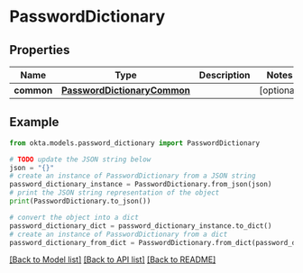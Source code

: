 # PasswordDictionary


## Properties

Name | Type | Description | Notes
------------ | ------------- | ------------- | -------------
**common** | [**PasswordDictionaryCommon**](PasswordDictionaryCommon.md) |  | [optional] 

## Example

```python
from okta.models.password_dictionary import PasswordDictionary

# TODO update the JSON string below
json = "{}"
# create an instance of PasswordDictionary from a JSON string
password_dictionary_instance = PasswordDictionary.from_json(json)
# print the JSON string representation of the object
print(PasswordDictionary.to_json())

# convert the object into a dict
password_dictionary_dict = password_dictionary_instance.to_dict()
# create an instance of PasswordDictionary from a dict
password_dictionary_from_dict = PasswordDictionary.from_dict(password_dictionary_dict)
```
[[Back to Model list]](../README.md#documentation-for-models) [[Back to API list]](../README.md#documentation-for-api-endpoints) [[Back to README]](../README.md)


